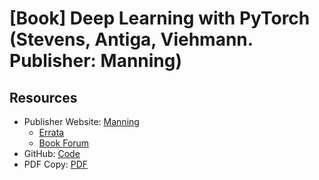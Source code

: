 # [Book] Deep Learning with PyTorch (Stevens, Antiga, Viehmann. Publisher: Manning)

## Resources

* Publisher Website: [Manning](https://www.manning.com/books/deep-learning-with-pytorch)
    * [Errata](https://www.manning.com/downloads/2244)
    * [Book Forum](https://forums.manning.com/forums/deep-learning-with-pytorch)
* GitHub: [Code](https://github.com/deep-learning-with-pytorch/dlwpt-code)
* PDF Copy: [PDF](https://pytorch.org/assets/deep-learning/Deep-Learning-with-PyTorch.pdf)